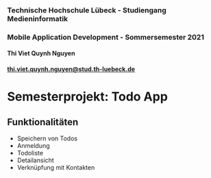 ### Technische Hochschule Lübeck - Studiengang Medieninformatik
### Mobile Application Development - Sommersemester 2021
#### Thi Viet Quynh Nguyen
#### thi.viet.quynh.nguyen@stud.th-luebeck.de

# Semesterprojekt: Todo App
## Funktionalitäten
- Speichern von Todos     
- Anmeldung 
- Todoliste
- Detailansicht
- Verknüpfung mit Kontakten
